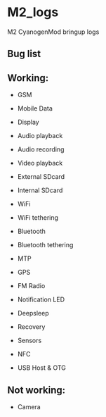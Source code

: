 M2_logs
=======

M2 CyanogenMod bringup logs


Bug list
----------


Working:
--------

- GSM

- Mobile Data

- Display

- Audio playback

- Audio recording

- Video playback

- External SDcard

- Internal SDcard

- WiFi

- WiFi tethering

- Bluetooth

- Bluetooth tethering

- MTP

- GPS

- FM Radio

- Notification LED

- Deepsleep

- Recovery

- Sensors

- NFC

- USB Host & OTG


Not working:
-----------

- Camera


